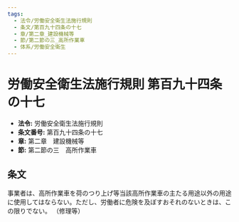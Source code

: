 ```yaml
---
tags:
  - 法令/労働安全衛生法施行規則
  - 条文/第百九十四条の十七
  - 章/第二章_建設機械等
  - 節/第二節の三_高所作業車
  - 体系/労働安全衛生
---
```

# 労働安全衛生法施行規則 第百九十四条の十七

- **法令:** 労働安全衛生法施行規則
- **条文番号:** 第百九十四条の十七
- **章:** 第二章　建設機械等
- **節:** 第二節の三　高所作業車

## 条文
事業者は、高所作業車を荷のつり上げ等当該高所作業車の主たる用途以外の用途に使用してはならない。ただし、労働者に危険を及ぼすおそれのないときは、この限りでない。
（修理等）

